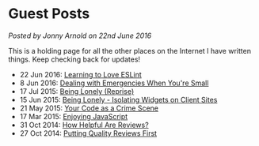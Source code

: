 # Guest Posts

*Posted by Jonny Arnold on 22nd June 2016*

This is a holding page for all the other places on the Internet I have written things. Keep checking back for updates!

* 22 Jun 2016: [Learning to Love ESLint](http://trussle.github.io/2016/06/22/eslint.html)
* 8 Jun 2016: [Dealing with Emergencies When You're Small](http://trussle.github.io/2016/06/08/emergency.html)
* 17 Jul 2015: [Being Lonely (Reprise)](http://reevoo.github.io/blog/2015/07/17/isolated-javascript-addendum/)
* 15 Jun 2015: [Being Lonely - Isolating Widgets on Client Sites](http://reevoo.github.io/blog/2015/06/15/isolated-javascript/)
* 21 May 2015: [Your Code as a Crime Scene](http://reevoo.github.io/blog/2015/05/21/your-code-as-a-crime-scene/)
* 17 Mar 2015: [Enjoying JavaScript](http://reevoo.github.io/blog/2015/03/17/enjoying-javascript/)
* 31 Oct 2014: [How Helpful Are Reviews?](http://reevoo.github.io/blog/2014/10/31/helpful-reviews/)
* 27 Oct 2014: [Putting Quality Reviews First](http://reevoo.github.io/blog/2014/10/27/quality-reviews/)
